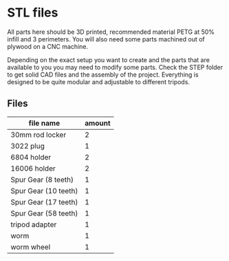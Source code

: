 # STL files
All parts here should be 3D printed, recommended material PETG at 50% infill and 3 perimeters. You will also need some parts machined out of plywood on a CNC machine.

Depending on the exact setup you want to create and the parts that are available to you you may need to modify some parts. Check the STEP folder to get solid CAD files and the assembly of the project. Everything is designed to be quite modular and adjustable to different tripods.

## Files

| file name | amount |
| ------ | ------ |
| 30mm rod locker | 2 |
| 3022 plug | 1 |
| 6804 holder | 2 |
| 16006 holder | 2 |
| Spur Gear (8 teeth) | 1 |
| Spur Gear (10 teeth) | 1 |
| Spur Gear (17 teeth) | 1 |
| Spur Gear (58 teeth) | 1 |
| tripod adapter | 1 |
| worm | 1 |
| worm wheel | 1 |







